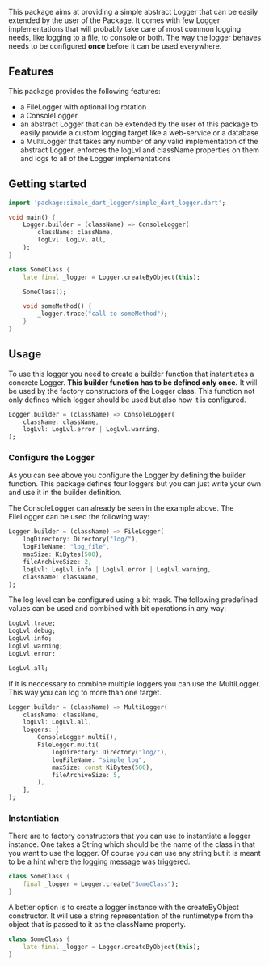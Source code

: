 This package aims at providing a simple abstract Logger that can be easily
extended by the user of the Package. It comes with few Logger implementations
that will probably take care of most common logging needs, like logging to a file,
to console or both. The way the logger behaves needs to be configured __once__
before it can be used everywhere.

## Features

This package provides the following features:

- a FileLogger with optional log rotation
- a ConsoleLogger
- an abstract Logger that can be extended by the user of this package to easily 
provide a custom logging target like a web-service or a database
- a MultiLogger that takes any number of any valid implementation of the abstract Logger,
enforces the logLvl and className properties on them and logs to all of the Logger implementations

## Getting started

```dart 
import 'package:simple_dart_logger/simple_dart_logger.dart';

void main() {
    Logger.builder = (className) => ConsoleLogger(
        className: className,
        logLvl: LogLvl.all,
    );
}

class SomeClass {
    late final _logger = Logger.createByObject(this);

    SomeClass();

    void someMethod() {
        _logger.trace("call to someMethod");
    }
}
```

## Usage

To use this logger you need to create a builder function that instantiates a concrete Logger.
__This builder function has to be defined only once.__ It will be used by the factory constructors
of the Logger class. This function not only defines which logger should be used but also how it 
is configured.

```dart 
Logger.builder = (className) => ConsoleLogger(
    className: className,
    logLvl: LogLvl.error | LogLvl.warning,
);
```

### Configure the Logger 

As you can see above you configure the Logger by defining the builder function. 
This package defines four loggers but you can just write your own and use it in the builder
definition.

The ConsoleLogger can already be seen in the example above. The FileLogger can be used the following
way:

```dart 
Logger.builder = (className) => FileLogger(
    logDirectory: Directory("log/"),
    logFileName: "log_file",
    maxSize: KiBytes(500),
    fileArchiveSize: 2,
    logLvl: LogLvl.info | LogLvl.error | LogLvl.warning,
    className: className,
);
```

The log level can be configured using a bit mask. The following predefined values
can be used and combined with bit operations in any way:

```dart 
LogLvl.trace;
LogLvl.debug;
LogLvl.info;
LogLvl.warning;
LogLvl.error;

LogLvl.all;
```

If it is neccessary to combine multiple loggers you can use the MultiLogger.
This way you can log to more than one target.

```dart 
Logger.builder = (className) => MultiLogger(
    className: className,
    logLvl: LogLvl.all,
    loggers: [
        ConsoleLogger.multi(),
        FileLogger.multi(
            logDirectory: Directory("log/"),
            logFileName: "simple_log",
            maxSize: const KiBytes(500),
            fileArchiveSize: 5,
        ),
    ],
);
```

### Instantiation

There are to factory constructors that you can use to instantiate a logger instance. 
One takes a String which should be the name of the class in that you want to use the logger.
Of course you can use any string but it is meant to be a hint where the logging message was
triggered.

```dart 
class SomeClass {
    final _logger = Logger.create("SomeClass");
}
```

A better option is to create a logger instance with the createByObject constructor. 
It will use a string representation of the runtimetype from the object that is passed to it 
as the className property.

```dart 
class SomeClass {
    late final _logger = Logger.createByObject(this);
}
```

<!-- ## Additional information -->

<!-- TODO: Tell users more about the package: where to find more information, how to --> 
<!-- contribute to the package, how to file issues, what response they can expect --> 
<!-- from the package authors, and more. -->

